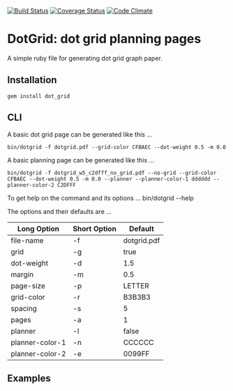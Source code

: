 [![Build Status](https://travis-ci.org/slabounty/dot_grid.svg?branch=master)](https://travis-ci.org/slabounty/dot_grid)
[![Coverage Status](https://coveralls.io/repos/slabounty/dot_grid/badge.png?branch=master)](https://coveralls.io/r/slabounty/dot_grid?branch=master)
[![Code Climate](https://codeclimate.com/github/slabounty/dot_grid.png)](https://codeclimate.com/github/slabounty/dot_grid)

# DotGrid: dot grid planning pages

A simple ruby file for generating dot grid graph paper.


## Installation
    gem install dot_grid

## CLI

A basic dot grid page can be generated like this ...

    bin/dotgrid -f dotgrid.pdf --grid-color CFBAEC --dot-weight 0.5 -m 0.0

A basic planning page can be generated like this ...

    bin/dotgrid -f dotgrid_w5_c2dfff_no_grid.pdf --no-grid --grid-color CFBAEC --dot-weight 0.5 -m 0.0 --planner --planner-color-1 dddddd --planner-color-2 C2DFFF

To get help on the command and its options ...
    bin/dotgrid --help


The options and their defaults are ...

<table>
<thead>
<tr>
<th>Long Option</th><th>Short Option</th><th>Default</th>
</tr>
</thead>
<tbody>
<tr><td>file-name</td><td>-f</td><td>dotgrid.pdf</td></tr>
<tr><td>grid</td><td>-g</td><td>true</td></tr>
<tr><td>dot-weight</td><td>-d</td><td>1.5</td></tr>
<tr><td>margin</td><td>-m</td><td>0.5</td></tr>
<tr><td>page-size</td><td>-p</td><td>LETTER</td></tr>
<tr><td>grid-color</td><td>-r</td><td>B3B3B3</td></tr>
<tr><td>spacing</td><td>-s</td><td>5</td></tr>
<tr><td>pages</td><td>-a</td><td>1</td></tr>
<tr><td>planner</td><td>-l</td><td>false</td></tr>
<tr><td>planner-color-1</td><td>-n</td><td>CCCCCC</td></tr>
<tr><td>planner-color-2</td><td>-e</td><td>0099FF</td></tr>
</tbody>
</table>

## Examples
